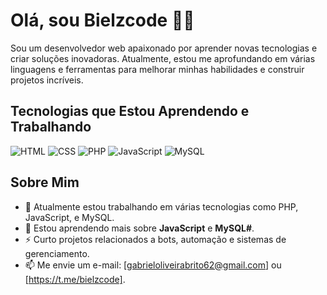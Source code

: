 # Olá, sou Bielzcode 👨‍💻

Sou um desenvolvedor web apaixonado por aprender novas tecnologias e criar soluções inovadoras. Atualmente, estou me aprofundando em várias linguagens e ferramentas para melhorar minhas habilidades e construir projetos incríveis.

## Tecnologias que Estou Aprendendo e Trabalhando

![HTML](https://img.shields.io/badge/HTML-FF5733?style=for-the-badge&logo=html5)
![CSS](https://img.shields.io/badge/CSS-264de4?style=for-the-badge&logo=css3)
![PHP](https://img.shields.io/badge/PHP-777BB4?style=for-the-badge&logo=php)
![JavaScript](https://img.shields.io/badge/JavaScript-F7DF1E?style=for-the-badge&logo=javascript)
![MySQL](https://img.shields.io/badge/MySQL-4479A1?style=for-the-badge&logo=mysql)

## Sobre Mim

- 🔭 Atualmente estou trabalhando em várias tecnologias como PHP, JavaScript, e MySQL.
- 🌱 Estou aprendendo mais sobre **JavaScript** e **MySQL#**.
- ⚡ Curto projetos relacionados a bots, automação e sistemas de gerenciamento.
- 📫 Me envie um e-mail: [gabrieloliveirabrito62@gmail.com] ou [https://t.me/bielzcode].
